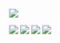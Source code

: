 <p>
  <img src="https://media.giphy.com/media/m2Q7FEc0bEr4I/giphy.gif"/>
 </p>
<p>
  <a href=""><img src="https://img.shields.io/badge/Website-opphoto-informational?style=flat-square&logo=squarespace"/></a>
  <a href=""><img src="https://img.shields.io/badge/Instagram-oprince.photo-%23E4405F?style=flat-square&logo=instagram&logoColor=white"/></a>
  <a href="https://www.linkedin.com/in/oprince-photo/"><img src="https://img.shields.io/badge/LinkedIn-oprince-%230077B5?style=flat-square&logo=linkedin&logoColor=white"/></a>
  <a href="https://www.instagram.com/oprince.photo"><img src="https://img.shields.io/badge/linkedin-%230077B5.svg?&style=flat-square&logo=linkedin&logoColor=white"/></a>
</p>
